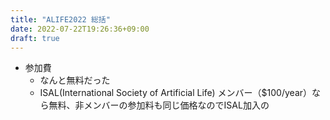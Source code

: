 ```yaml
---
title: "ALIFE2022 総括"
date: 2022-07-22T19:26:36+09:00
draft: true
---
```


- 参加費
  - なんと無料だった
  - ISAL(International Society of Artificial Life) メンバー（$100/year）なら無料、非メンバーの参加料も同じ価格なのでISAL加入の
